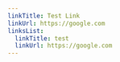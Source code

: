 ```yaml
---
linkTitle: Test Link
linkUrl: https://google.com
linksList:
  linkTitle: test
  linkUrl: https://google.com
---
```

